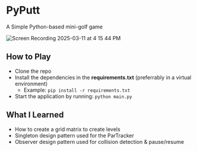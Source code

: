 # PyPutt
A Simple Python-based mini-golf game

![Screen Recording 2025-03-11 at 4 15 44 PM](https://github.com/user-attachments/assets/9cb4400b-7ff2-42d8-82ed-a57179fddbe5)

## How to Play
- Clone the repo
- Install the dependencies in the **requirements.txt** (preferrably in a virtual environment)
  - Example: `pip install -r requirements.txt`
- Start the application by running: `python main.py`

## What I Learned
- How to create a grid matrix to create levels
- Singleton design pattern used for the ParTracker
- Observer design pattern used for collision detection & pause/resume
